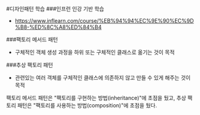 #디자인패턴 학습
###인프런 인강 기반 학습
- https://www.inflearn.com/course/%EB%94%94%EC%9E%90%EC%9D%B8-%ED%8C%A8%ED%84%B4



###팩토리 메서드 패턴
- 구체적인 객체 생성 과정을 하위 또는 구체적인 클래스로 옮기는 것이 목적

###추상 팩토리 패턴 
- 관련있는 여러 객체를 구체적인 클래스에 의존하지 않고 만들 수 있게 해주는 것이 목적

팩토리 메서드 패턴은 "팩토리를 구현하는 방법(inheritance)"에 초점을 뒀고, 추상 팩토리 패턴은 "팩토리를 사용하는 방법(composition)"에 초점을 뒀다.

